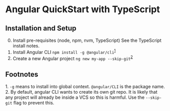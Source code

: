 Angular QuickStart with TypeScript
==================================

Installation and Setup
----------------------
0. Install pre-requisites (node, npm, nvm, TypeScript)
   See the TypeScript install notes.
1. Install Angular CLI
   `npm install -g @angular/cli`<sup>[1](#footnote01)</sup>
2. Create a new Angular project
   `ng new my-app --skip-git`<sup>[2](#footnote02)</sup>


Footnotes
---------
<a name="footnote01">1.</a> `-g` means to install into global context. `@angular/CLI` is the package name.  
<a name="footnote02">2.</a> By default, angular CLI wants to create its own git repo. It is likely that any project will already be inside 
a VCS so this is harmful. Use the `--skip-git` flag to prevent this.  
